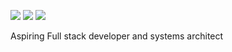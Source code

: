 ![](https://img.shields.io/badge/code-python-informational?style=flat&logo=data:image/svg%2bxml;base64,<BASE64_DATA>)
![](https://img.shields.io/badge/OS-Linux-informational?style=flat&logo=data:image/svg%2bxml;base64,<BASE64_DATA>)
![](https://img.shields.io/badge/Web-Node|React-informational?style=flat&logo=data:image/svg%2bxml;base64,<BASE64_DATA>)

Aspiring Full stack developer and systems architect
